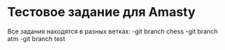 # Тестовое задание для Amasty

Все задания находятся в разных ветках:
  -git branch chess
  -git branch atm
  -git branch test